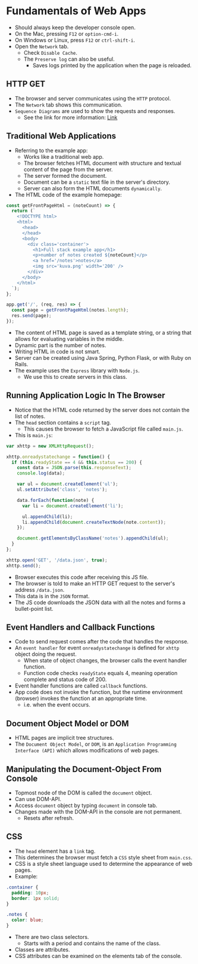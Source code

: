 # Fundamentals of Web Apps

- Should always keep the developer console open.
- On the Mac, pressing `F12` or `option-cmd-i`.
- On Windows or Linux, press `F12` or `ctrl-shift-i`.
- Open the `Network` tab.
  - Check `Disable Cache`.
  - The `Preserve log` can also be useful.
    - Saves logs printed by the application when the page is reloaded.


## HTTP GET
- The browser and server communicates using the `HTTP` protocol.
- The `Network` tab shows this communication.
- `Sequence Diagrams` are used to show the requests and responses.
  - See the link for more information: [Link](https://www.geeksforgeeks.org/unified-modeling-language-uml-sequence-diagrams/)


## Traditional Web Applications
- Referring to the example app:
  - Works like a traditional web app.
  - The browser fetches HTML document with structure and textual content of the page from the server.
  - The server formed the document.
  - Document can be a `static` text file in the server's directory.
  - Server can also form the HTML documents `dynamically`.
- The HTML code of the example homepage:
```js
const getFrontPageHtml = (noteCount) => {
  return (`
    <!DOCTYPE html>
    <html>
      <head>
      </head>
      <body>
        <div class='container'>
          <h1>Full stack example app</h1>
          <p>number of notes created ${noteCount}</p>
          <a href='/notes'>notes</a>
          <img src='kuva.png' width='200' />
        </div>
      </body>
    </html>
  `);
};

app.get('/', (req, res) => {
  const page = getFrontPageHtml(notes.length);
  res.send(page);
});
```
- The content of HTML page is saved as a template string, or a string that allows for evaluating variables in the middle.
- Dynamic part is the number of notes.
- Writing HTML in code is not smart.
- Server can be created using Java Spring, Python Flask, or with Ruby on Rails.
- The example uses the `Express` library with `Node.js`.
  - We use this to create servers in this class.


## Running Application Logic In The Browser
- Notice that the HTML code returned by the server does not contain the list of notes.
- The `head` section contains a `script` tag.
  - This causes the browser to fetch a JavaScript file called `main.js`.
- This is `main.js`:
```js
var xhttp = new XMLHttpRequest();

xhttp.onreadystatechange = function() {
  if (this.readyState == 4 && this.status == 200) {
    const data = JSON.parse(this.responseText);
    console.log(data);

    var ul = document.createElement('ul');
    ul.setAttribute('class', 'notes');

    data.forEach(function(note) {
      var li = document.createElement('li');

      ul.appendChild(li);
      li.appendChild(document.createTextNode(note.content));
    });

    document.getElementsByClassName('notes').appendChild(ul);
  }
};

xhttp.open('GET', '/data.json', true);
xhttp.send();
```
- Browser executes this code after receiving this JS file.
- The browser is told to make an HTTP GET request to the server's address `/data.json`.
- This data is in the `JSON` format.
- The JS code downloads the JSON data with all the notes and forms a bullet-point list.


## Event Handlers and Callback Functions
- Code to send request comes after the code that handles the response.
- An `event handler` for event `onreadystatechange` is defined for `xhttp` object doing the request.
  - When state of object changes, the browser calls the event handler function.
  - Function code checks `readyState` equals 4, meaning operation complete and status code of 200.
- Event handler functions are called `callback` functions.
- App code does not invoke the function, but the runtime environment (browser) invokes the function at an appropriate time.
  - i.e. when the event occurs.


## Document Object Model or DOM
- HTML pages are implicit tree structures.
- The `Document Object Model`, or `DOM`, is an `Application Programming Interface (API)` which allows modifications of web pages.


## Manipulating the Document-Object From Console
- Topmost node of the DOM is called the `document` object.
- Can use DOM-API.
- Access `document` object by typing `document` in console tab.
- Changes made with the DOM-API in the console are not permanent.
  - Resets after refresh.


## CSS
- The `head` element has a `link` tag.
- This determines the browser must fetch a `CSS` style sheet from `main.css`.
- CSS is a style sheet language used to determine the appearance of web pages.
- Example:
```css
.container {
  padding: 10px;
  border: 1px solid;
}

.notes {
  color: blue;
}
```
- There are two class selectors.
  - Starts with a period and contains the name of the class.
- Classes are attributes.
- CSS attributes can be examined on the elements tab of the console.


